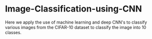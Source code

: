 # Image-Classification-using-CNN
Here we apply the use of machine learning and deep CNN's to classify various images from the CIFAR-10 dataset to classify the image into 10 classes.
